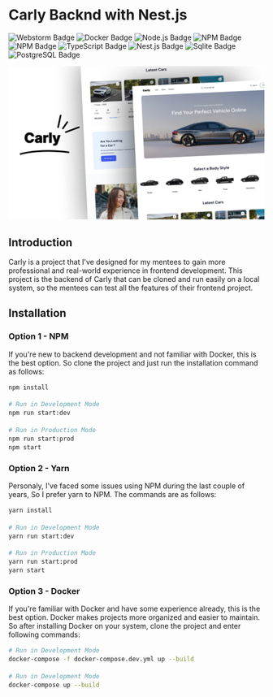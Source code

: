 # Carly Backnd with Nest.js


<img src="https://img.shields.io/badge/WebStorm-000000?style=for-the-badge&logo=WebStorm&logoColor=white" alt="Webstorm Badge">
<img src="https://img.shields.io/badge/Docker-2CA5E0?style=for-the-badge&logo=docker&logoColor=white" alt="Docker Badge" >
<img src="https://img.shields.io/badge/Node%20js-339933?style=for-the-badge&logo=nodedotjs&logoColor=white" alt="Node.js Badge">
<img src="https://img.shields.io/badge/npm-CB3837?style=for-the-badge&logo=npm&logoColor=white" alt="NPM Badge">
<img src="https://img.shields.io/badge/Yarn-2C8EBB?style=for-the-badge&logo=yarn&logoColor=white" alt="NPM Badge">
<img src="https://img.shields.io/badge/TypeScript-007ACC?style=for-the-badge&logo=typescript&logoColor=white" alt="TypeScript Badge">
<img src="https://img.shields.io/badge/nestjs-E0234E?style=for-the-badge&logo=nestjs&logoColor=white" alt="Nest.js Badge">
<img src="https://img.shields.io/badge/Sqlite-003B57?style=for-the-badge&logo=sqlite&logoColor=white" alt="Sqlite Badge">
<img src="https://img.shields.io/badge/PostgreSQL-316192?style=for-the-badge&logo=postgresql&logoColor=white" alt="PostgreSQL Badge">


![Carly Thumbnail](./readme/Thumbnail.png)

## Introduction
Carly is a project that I've designed for my mentees to gain more professional and real-world experience in frontend development. This project is the backend of Carly that can be cloned and run easily on a local system, so the mentees can test all the features of their frontend project. 

## Installation

### Option 1 - NPM
If you're new to backend development and not familiar with Docker, this is the best option. So clone the project and just run the installation command as follows:

```bash
npm install

# Run in Development Mode
npm run start:dev

# Run in Production Mode
npm run start:prod
npm start
```

### Option 2 - Yarn
Personaly, I've faced some issues using NPM during the last couple of years, So I prefer yarn to NPM. The commands are as follows:
```bash
yarn install

# Run in Development Mode
yarn run start:dev

# Run in Production Mode
yarn run start:prod
yarn start
```
### Option 3 - Docker
If you're familiar with Docker and have some experience already, this is the best option. Docker makes projects more organized and easier to maintain. So after installing Docker on your system, clone the project and enter following commands:

```bash
# Run in Development Mode
docker-compose -f docker-compose.dev.yml up --build

# Run in Development Mode
docker-compose up --build
```